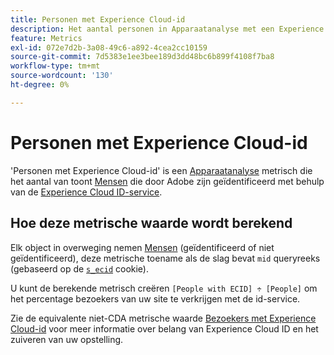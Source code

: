 ```yaml
---
title: Personen met Experience Cloud-id
description: Het aantal personen in Apparaatanalyse met een Experience Cloud-id.
feature: Metrics
exl-id: 072e7d2b-3a08-49c6-a892-4cea2cc10159
source-git-commit: 7d5383e1ee3bee189d3dd48bc6b899f4108f7ba8
workflow-type: tm+mt
source-wordcount: '130'
ht-degree: 0%

---
```


# Personen met Experience Cloud-id

&#39;Personen met Experience Cloud-id&#39; is een [Apparaatanalyse](../cda/overview.md) metrisch die het aantal van toont [Mensen](people.md) die door Adobe zijn geïdentificeerd met behulp van de [Experience Cloud ID-service](https://experienceleague.adobe.com/docs/id-service/using/home.html).

## Hoe deze metrische waarde wordt berekend

Elk object in overweging nemen [Mensen](people.md) (geïdentificeerd of niet geïdentificeerd), deze metrische toename als de slag bevat `mid` queryreeks (gebaseerd op de [`s_ecid`](https://experienceleague.adobe.com/docs/core-services/interface/ec-cookies/cookies-analytics.html) cookie).

U kunt de berekende metrisch creëren `[People with ECID] ÷ [People]` om het percentage bezoekers van uw site te verkrijgen met de id-service.

Zie de equivalente niet-CDA metrische waarde [Bezoekers met Experience Cloud-id](visitors-with-ecid.md) voor meer informatie over belang van Experience Cloud ID en het zuiveren van uw opstelling.
